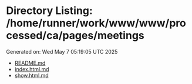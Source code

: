 # Directory Listing: /home/runner/work/www/www/processed/ca/pages/meetings
Generated on: Wed May  7 05:19:05 UTC 2025

- [README.md](README.md)
- [index.html.md](index.html.md)
- [show.html.md](show.html.md)

